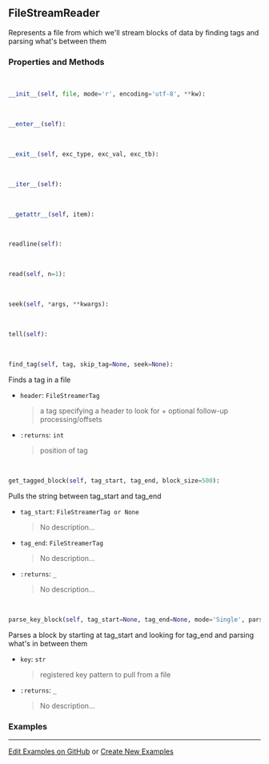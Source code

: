 ## <a id="McUtils.Parsers.FileStreamer.FileStreamReader">FileStreamReader</a>
Represents a file from which we'll stream blocks of data by finding tags and parsing what's between them

### Properties and Methods
<a id="McUtils.Parsers.FileStreamer.FileStreamReader.__init__">&nbsp;</a>
```python
__init__(self, file, mode='r', encoding='utf-8', **kw): 
```

<a id="McUtils.Parsers.FileStreamer.FileStreamReader.__enter__">&nbsp;</a>
```python
__enter__(self): 
```

<a id="McUtils.Parsers.FileStreamer.FileStreamReader.__exit__">&nbsp;</a>
```python
__exit__(self, exc_type, exc_val, exc_tb): 
```

<a id="McUtils.Parsers.FileStreamer.FileStreamReader.__iter__">&nbsp;</a>
```python
__iter__(self): 
```

<a id="McUtils.Parsers.FileStreamer.FileStreamReader.__getattr__">&nbsp;</a>
```python
__getattr__(self, item): 
```

<a id="McUtils.Parsers.FileStreamer.FileStreamReader.readline">&nbsp;</a>
```python
readline(self): 
```

<a id="McUtils.Parsers.FileStreamer.FileStreamReader.read">&nbsp;</a>
```python
read(self, n=1): 
```

<a id="McUtils.Parsers.FileStreamer.FileStreamReader.seek">&nbsp;</a>
```python
seek(self, *args, **kwargs): 
```

<a id="McUtils.Parsers.FileStreamer.FileStreamReader.tell">&nbsp;</a>
```python
tell(self): 
```

<a id="McUtils.Parsers.FileStreamer.FileStreamReader.find_tag">&nbsp;</a>
```python
find_tag(self, tag, skip_tag=None, seek=None): 
```
Finds a tag in a file
- `header`: `FileStreamerTag`
    >a tag specifying a header to look for + optional follow-up processing/offsets
- `:returns`: `int`
    >position of tag

<a id="McUtils.Parsers.FileStreamer.FileStreamReader.get_tagged_block">&nbsp;</a>
```python
get_tagged_block(self, tag_start, tag_end, block_size=500): 
```
Pulls the string between tag_start and tag_end
- `tag_start`: `FileStreamerTag or None`
    >No description...
- `tag_end`: `FileStreamerTag`
    >No description...
- `:returns`: `_`
    >No description...

<a id="McUtils.Parsers.FileStreamer.FileStreamReader.parse_key_block">&nbsp;</a>
```python
parse_key_block(self, tag_start=None, tag_end=None, mode='Single', parser=None, parse_mode='List', num=None, **ignore): 
```
Parses a block by starting at tag_start and looking for tag_end and parsing what's in between them
- `key`: `str`
    >registered key pattern to pull from a file
- `:returns`: `_`
    >No description...

### Examples


___

[Edit Examples on GitHub](https://github.com/McCoyGroup/References/edit/gh-pages/Documentation/examples/McUtils/Parsers/FileStreamer/FileStreamReader.md) or 
[Create New Examples](https://github.com/McCoyGroup/References/new/gh-pages/?filename=Documentation/examples/McUtils/Parsers/FileStreamer/FileStreamReader.md)